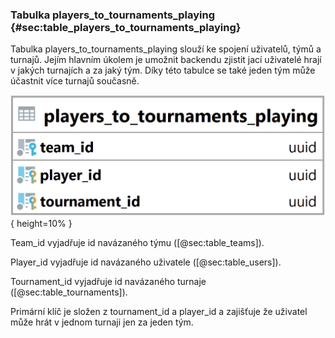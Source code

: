 
### Tabulka players_to_tournaments_playing {#sec:table_players_to_tournaments_playing}

Tabulka players_to_tournaments_playing slouží ke spojení uživatelů, týmů a turnajů.
Jejím hlavním úkolem je umožnit backendu zjistit jací uživatelé hrají v jakých turnajích a za jaký tým.
Díky této tabulce se také jeden tým může účastnit více turnajů současně.

![Tabulka players_to_tournaments_playing](../../../pictures/databaze/players_to_tournaments_playing.png){ height=10% }

Team_id vyjadřuje id navázaného týmu ([@sec:table_teams]).

Player_id vyjadřuje id navázaného uživatele ([@sec:table_users]).

Tournament_id vyjadřuje id navázaného turnaje ([@sec:table_tournaments]).

Primární klíč je složen z tournament_id a player_id a zajišťuje že uživatel může hrát v jednom turnaji jen za jeden tým.


